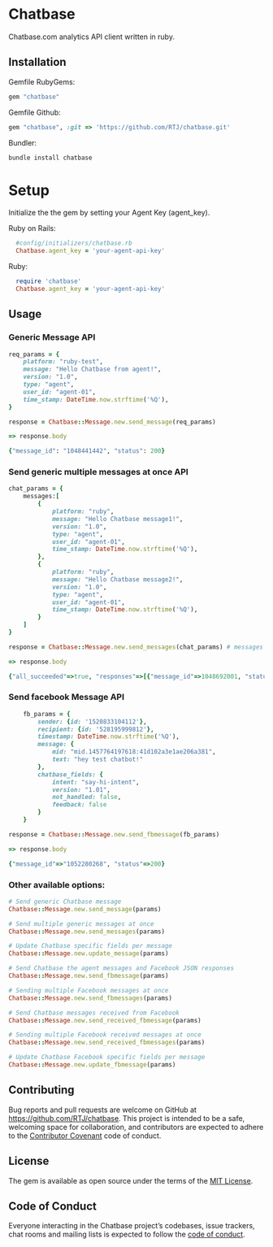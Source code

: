# Chatbase

Chatbase.com analytics API client written in ruby.

## Installation

Gemfile RubyGems:
```ruby
gem "chatbase"
```

Gemfile Github:
```ruby
gem "chatbase", :git => 'https://github.com/RTJ/chatbase.git'
```

Bundler:
```ruby
bundle install chatbase
```

# Setup

Initialize the the gem by setting your Agent Key (agent_key).

Ruby on Rails:
```ruby
  #config/initializers/chatbase.rb
  Chatbase.agent_key = 'your-agent-api-key'
```

Ruby:
```ruby
  require 'chatbase'
  Chatbase.agent_key = 'your-agent-api-key'
```

## Usage


### Generic Message API
```ruby
req_params = {
    platform: "ruby-test",
    message: "Hello Chatbase from agent!",
    version: "1.0",
    type: "agent",
    user_id: "agent-01",
    time_stamp: DateTime.now.strftime('%Q'),
}

response = Chatbase::Message.new.send_message(req_params)

=> response.body

{"message_id": "1048441442", "status": 200}
```

### Send generic multiple messages at once API

```ruby
chat_params = {
    messages:[
        {
            platform: "ruby",
            message: "Hello Chatbase message1!",
            version: "1.0",
            type: "agent",
            user_id: "agent-01",
            time_stamp: DateTime.now.strftime('%Q'),
        },
        {
            platform: "ruby",
            message: "Hello Chatbase message2!",
            version: "1.0",
            type: "agent",
            user_id: "agent-01",
            time_stamp: DateTime.now.strftime('%Q'),
        }
    ]
}

response = Chatbase::Message.new.send_messages(chat_params) # messages not message

=> response.body

{"all_succeeded"=>true, "responses"=>[{"message_id"=>1048692001, "status"=>"success"}, {"message_id"=>1048692002, "status"=>"success"}], "status"=>200} 
```

### Send facebook Message API
```ruby
    fb_params = {
        sender: {id: '1520833104112'},
        recipient: {id: '528195999812'},
        timestamp: DateTime.now.strftime('%Q'),
        message: {
            mid: "mid.1457764197618:41d102a3e1ae206a381",
            text: "hey test chatbot!"
        },
        chatbase_fields: {
            intent: "say-hi-intent",
            version: "1.01",
            not_handled: false,
            feedback: false
        }
    }

response = Chatbase::Message.new.send_fbmessage(fb_params)

=> response.body

{"message_id"=>"1052280268", "status"=>200}
```

### Other available options:
```ruby
# Send generic Chatbase message
Chatbase::Message.new.send_message(params)

# Send multiple generic messages at once
Chatbase::Message.new.send_messages(params)

# Update Chatbase specific fields per message
Chatbase::Message.new.update_message(params)

# Send Chatbase the agent messages and Facebook JSON responses
Chatbase::Message.new.send_fbmessage(params)

# Sending multiple Facebook messages at once
Chatbase::Message.new.send_fbmessages(params)

# Send Chatbase messages received from Facebook
Chatbase::Message.new.send_received_fbmessage(params)

# Sending multiple Facebook received messages at once
Chatbase::Message.new.send_received_fbmessages(params)

# Update Chatbase Facebook specific fields per message
Chatbase::Message.new.update_fbmessage(params)

```

## Contributing

Bug reports and pull requests are welcome on GitHub at https://github.com/RTJ/chatbase. This project is intended to be a safe, welcoming space for collaboration, and contributors are expected to adhere to the [Contributor Covenant](http://contributor-covenant.org) code of conduct.

## License

The gem is available as open source under the terms of the [MIT License](http://opensource.org/licenses/MIT).

## Code of Conduct

Everyone interacting in the Chatbase project’s codebases, issue trackers, chat rooms and mailing lists is expected to follow the [code of conduct](https://github.com/RTJ/chatbase/blob/master/CODE_OF_CONDUCT.md).
